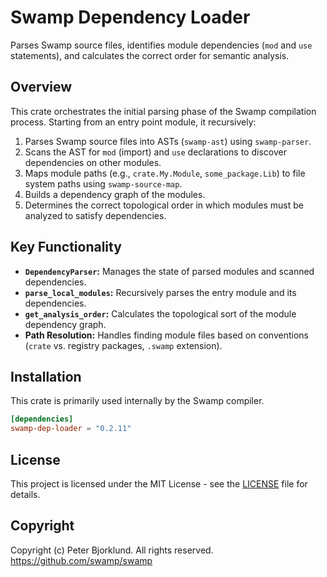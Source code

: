 # Swamp Dependency Loader

Parses Swamp source files, identifies module dependencies (`mod` and `use` statements), and calculates the correct order for semantic analysis.

## Overview

This crate orchestrates the initial parsing phase of the Swamp compilation process. Starting from an entry point module, it recursively:

1.  Parses Swamp source files into ASTs (`swamp-ast`) using `swamp-parser`.
2.  Scans the AST for `mod` (import) and `use` declarations to discover dependencies on other modules.
3.  Maps module paths (e.g., `crate.My.Module`, `some_package.Lib`) to file system paths using `swamp-source-map`.
4.  Builds a dependency graph of the modules.
5.  Determines the correct topological order in which modules must be analyzed to satisfy dependencies.

## Key Functionality

*   **`DependencyParser`:** Manages the state of parsed modules and scanned dependencies.
*   **`parse_local_modules`:** Recursively parses the entry module and its dependencies.
*   **`get_analysis_order`:** Calculates the topological sort of the module dependency graph.
*   **Path Resolution:** Handles finding module files based on conventions (`crate` vs. registry packages, `.swamp` extension).

## Installation

This crate is primarily used internally by the Swamp compiler.

```toml
[dependencies]
swamp-dep-loader = "0.2.11"
```

## License

This project is licensed under the MIT License - see the [LICENSE](LICENSE) file for details.

## Copyright

Copyright (c) Peter Bjorklund. All rights reserved. https://github.com/swamp/swamp

